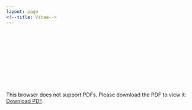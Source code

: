 ```yaml
---
layout: page
<!--title: Vitae-->
---
```

<link rel="stylesheet" href="https://cdn.rawgit.com/jpswalsh/academicons/master/css/academicons.min.css">
<object data="https://drive.google.com/file/d/1zblrJ7doH8TXGh0-N0q3nMajJbk8_Xdz/view?usp=sharing" type="application/pdf" width="100%" height="750px">
    <embed src="https://drive.google.com/file/d/1zblrJ7doH8TXGh0-N0q3nMajJbk8_Xdz/view?usp=sharing" type="application/pdf">
        <p>This browser does not support PDFs. Please download the PDF to view it: <a href="https://drive.google.com/file/d/1zblrJ7doH8TXGh0-N0q3nMajJbk8_Xdz/view?usp=sharing">Download PDF</a>.</p>
    </embed>
</object>
